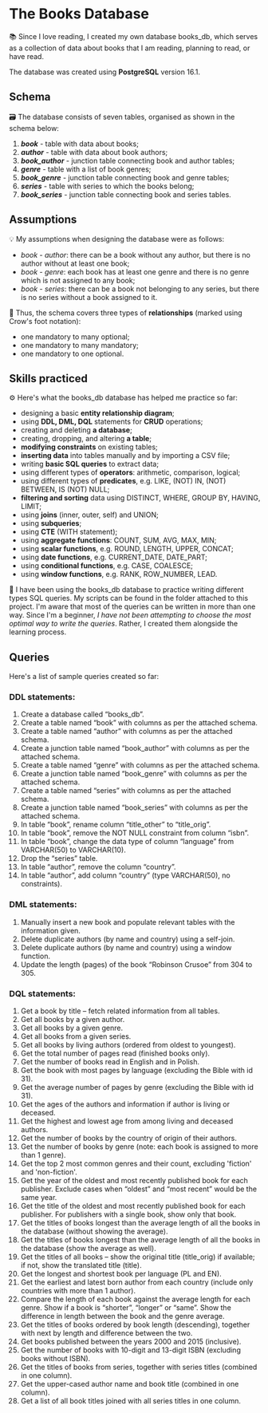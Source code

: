 # The Books Database

:books: Since I love reading, I created my own database books_db, which serves as a collection of data about books that I am reading, planning to read, or have read. 

The database was created using **PostgreSQL** version 16.1.

## Schema
:card_file_box: The database consists of seven tables, organised as shown in the schema below:
1. ***book*** - table with data about books;
1. ***author*** - table with data about book authors;
1. ***book_author*** - junction table connecting book and author tables;
1. ***genre*** - table with a list of book genres;
1. ***book_genre*** - junction table connecting book and genre tables;
1. ***series*** - table with series to which the books belong;
1. ***book_series*** - junction table connecting book and series tables.

## Assumptions
:bulb: My assumptions when designing the database were as follows:
* *book - author*: there can be a book without any author, but there is no author without at least one book;
* *book - genre*: each book has at least one genre and there is no genre which is not assigned to any book;
* *book - series*: there can be a book not belonging to any series, but there is no series without a book assigned to it.

:link: Thus, the schema covers three types of **relationships** (marked using Crow's foot notation):
* one mandatory to many optional;
* one mandatory to many mandatory;
* one mandatory to one optional.

## Skills practiced
:gear: Here's what the books_db database has helped me practice so far:
- designing a basic **entity relationship diagram**;
- using **DDL, DML, DQL** statements for **CRUD** operations; 
- creating and deleting **a database**;
- creating, dropping, and altering **a table**;
- **modifying constraints** on existing tables;
- **inserting data** into tables manually and by importing a CSV file;
- writing **basic SQL queries** to extract data;
- using different types of **operators**: arithmetic, comparison, logical;
- using different types of **predicates**, e.g. LIKE, (NOT) IN, (NOT) BETWEEN, IS (NOT) NULL;
- **filtering and sorting** data using DISTINCT, WHERE, GROUP BY, HAVING, LIMIT;
- using **joins** (inner, outer, self) and UNION;
- using **subqueries**;
- using **CTE** (WITH statement);
- using **aggregate functions**: COUNT, SUM, AVG, MAX, MIN;
- using **scalar functions**, e.g. ROUND, LENGTH, UPPER, CONCAT;
- using **date functions**, e.g. CURRENT_DATE, DATE_PART;
- using **conditional functions**, e.g. CASE, COALESCE;
- using **window functions**, e.g. RANK, ROW_NUMBER, LEAD.

:vulcan_salute: I have been using the books_db database to practice writing different types SQL queries. My scripts can be found in the folder attached to this project. I'm aware that most of the queries can be written in more than one way. Since I'm a beginner, _I have not been attempting to choose the most optimal way to write the queries_. Rather, I created them alongside the learning process. 

## Queries
Here's a list of sample queries created so far:

### DDL statements:
1. Create a database called “books_db”.
1. Create a table named “book” with columns as per the attached schema.
1. Create a table named “author” with columns as per the attached schema.
1. Create a junction table named “book_author” with columns as per the attached schema.
1. Create a table named “genre” with columns as per the attached schema.
1. Create a junction table named “book_genre” with columns as per the attached schema.
1. Create a table named “series” with columns as per the attached schema.
1. Create a junction table named “book_series” with columns as per the attached schema.
1. In table “book”, rename column  “title_other” to “title_orig”.
1. In table “book”, remove the NOT NULL constraint from column “isbn”.
1. In table “book”, change the data type of column “language” from VARCHAR(50) to VARCHAR(10).
1. Drop the “series” table.
1. In table “author”, remove the column “country”.
1. In table “author”, add column “country” (type VARCHAR(50), no constraints).

### DML statements:
1. Manually insert a new book and populate relevant tables with the information given.
1. Delete duplicate authors (by name and country) using a self-join.
1. Delete duplicate authors (by name and country) using a window function.
1. Update the length (pages) of the book “Robinson Crusoe” from 304 to 305.

### DQL statements:
1. Get a book by title – fetch related information from all tables.
1. Get all books by a given author.
1. Get all books by a given genre.
1. Get all books from a given series.
1. Get all books by living authors (ordered from oldest to youngest).
1. Get the total number of pages read (finished books only).
1. Get the number of books read in English and in Polish.
1. Get the book with most pages by language (excluding the Bible with id 31).
1. Get the average number of pages by genre (excluding the Bible with id 31).
1. Get the ages of the authors and information if author is living or deceased.
1. Get the highest and lowest age from among living and deceased authors.
1. Get the number of books by the country of origin of their authors.
1. Get the number of books by genre (note: each book is assigned to more than 1 genre).
1. Get the top 2 most common genres and their count, excluding 'fiction' and 'non-fiction'.
1. Get the year of the oldest and most recently published book for each publisher. Exclude cases when “oldest” and “most recent” would be the same year. 
1. Get the title of the oldest and most recently published book for each publisher. For publishers with a single book, show only that book.
1. Get the titles of books longest than the average length of all the books in the database (without showing the average).
1. Get the titles of books longest than the average length of all the books in the database (show the average as well).
1. Get the titles of all books – show the original title (title_orig) if available; if not, show the translated title (title).
1. Get the longest and shortest book per language (PL and EN).
1. Get the earliest and latest born author from each country (include only countries with more than 1 author).
1. Compare the length of each book against the average length for each genre. Show if a book is “shorter”, “longer” or “same”. Show the difference in length between the book and the genre average.
1. Get the titles of books ordered by book length (descending), together with next by length and difference between the two.
1. Get books published between the years 2000 and 2015 (inclusive).
1. Get the number of books with 10-digit and 13-digit ISBN (excluding books without ISBN).
1. Get the titles of books from series, together with series titles (combined in one column).
1. Get the upper-cased author name and book title (combined in one column).
1. Get a list of all book titles joined with all series titles in one column.
